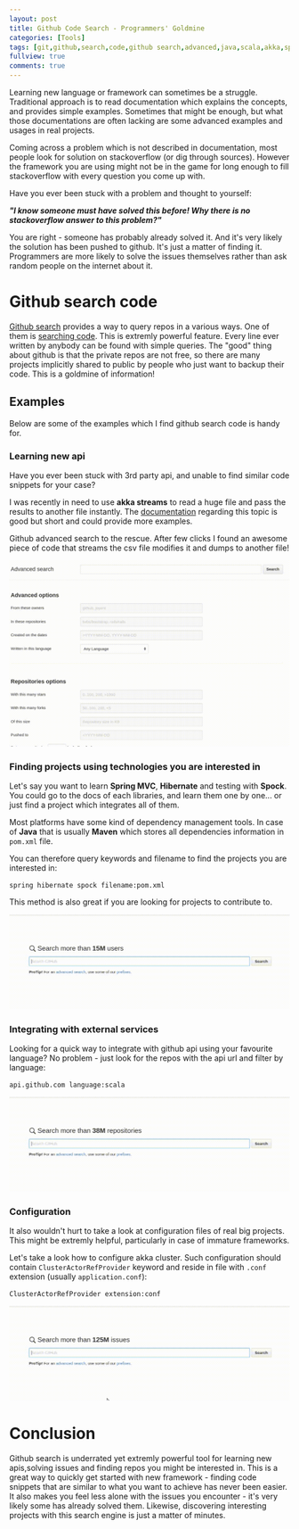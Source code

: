 ```yaml
---
layout: post
title: Github Code Search - Programmers' Goldmine
categories: [Tools]
tags: [git,github,search,code,github search,advanced,java,scala,akka,spring]
fullview: true
comments: true
---
```


Learning new language or framework can sometimes be a struggle. Traditional approach is to read documentation which explains the concepts, and provides simple examples.
Sometimes that might be enough, but what those documentations are often lacking are some advanced examples and usages in real projects.

Coming across a problem which is not described in documentation, most people look for solution on stackoverflow (or dig through sources).
However the framework you are using might not be in the game for long enough to fill stackoverflow with every question you come up with.
 
Have you ever been stuck with a problem and thought to yourself:

_**"I know someone must have solved this before! Why there is no stackoverflow answer to this problem?"**_

You are right - someone has probably already solved it. And it's very likely the solution has been pushed to github.
It's just a matter of finding it. Programmers are more likely to solve the issues themselves rather than ask random people on the internet about it.

# Github search code

[Github search](https://github.com/search) provides a way to query repos in a various ways. One of them is [searching code](https://developer.github.com/v3/search/#search-code).
This is extremly powerful feature. Every line ever written by anybody can be found with simple queries.
The "good" thing about github is that the private repos are not free, so there are many projects implicitly shared to public by people who just want to backup their code. This is a goldmine of information!


## Examples

Below are some of the examples which I find github search code is handy for.

### Learning new api

Have you ever been stuck with 3rd party api, and unable to find similar code snippets for your case?

I was recently in need to use **akka streams** to read a huge file and pass the results to another file instantly.
The [documentation](http://doc.akka.io/docs/akka/2.4/scala/stream/stream-io.html#Streaming_File_IO) regarding
 this topic is good but short and could provide more examples.

Github advanced search to the rescue. After few clicks I found an awesome piece of code
that streams the csv file modifies it and dumps to another file!

![filepaths_example](/assets/media/github_search/filepaths_example.gif)


### Finding projects using technologies you are interested in

Let's say you want to learn **Spring MVC**, **Hibernate** and testing with **Spock**. You could go to the docs
of each libraries, and learn them one by one... or just find a project which integrates all of them.

Most platforms have some kind of dependency management tools. In case of **Java** that is 
usually **Maven** which stores all dependencies information in `pom.xml` file.

You can therefore query keywords and filename to find the projects you are interested in:

```
spring hibernate spock filename:pom.xml
```
This method is also
great if you are looking for projects to contribute to.

![find_technology](/assets/media/github_search/find_technology.gif)

### Integrating with external services

Looking for a quick way to integrate with github api using your favourite language? No problem - just look for
the repos with the api url and filter by language:

```
api.github.com language:scala
```

![find_integrations](/assets/media/github_search/find_integrations.gif)

### Configuration

It also wouldn't hurt to take a look at configuration files of real big projects.
This might be extremly helpful, particularly in case of immature frameworks.

Let's take a look how to configure akka cluster. Such configuration should
contain `ClusterActorRefProvider` keyword and reside in file with `.conf` extension (usually `application.conf`):

```
ClusterActorRefProvider extension:conf
```

![find_configuration](/assets/media/github_search/find_configuration.gif)

# Conclusion

Github search is underrated yet extremly powerful tool for learning new apis,solving issues and finding repos you might be interested in.
This is a great way to quickly get started with new framework - finding code snippets that are similar to what you want to achieve has never been easier.
It also makes you feel less alone with the issues you encounter - it's very likely some has already solved them. Likewise, discovering interesting projects with this
search engine is just a matter of minutes. 